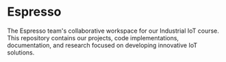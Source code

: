 # Espresso
The Espresso team's collaborative workspace for our Industrial IoT course. This repository contains our projects, code implementations, documentation, and research focused on developing innovative IoT solutions.
